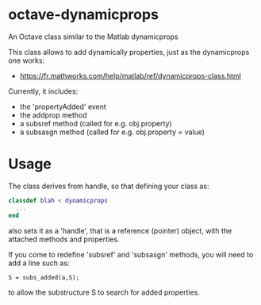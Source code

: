 # octave-dynamicprops
An Octave class similar to the Matlab dynamicprops

This class allows to add dynamically properties, just as the dynamicprops one works:
- https://fr.mathworks.com/help/matlab/ref/dynamicprops-class.html

Currently, it includes:
- the 'propertyAdded' event
- the addprop method
- a subsref method (called for e.g. obj.property)
- a subsasgn method (called for e.g. obj.property = value)

Usage
=====

The class derives from handle, so that defining your class as:
```matlab
classdef blah < dynamicprops
  ...
end
```
also sets it as a 'handle', that is a reference (pointer) object, with the attached methods and properties.

If you come to redefine 'subsref' and 'subsasgn' methods, you will need to add a line such as:
```
S = subs_added(a,S);
```
to allow the substructure S to search for added properties.
